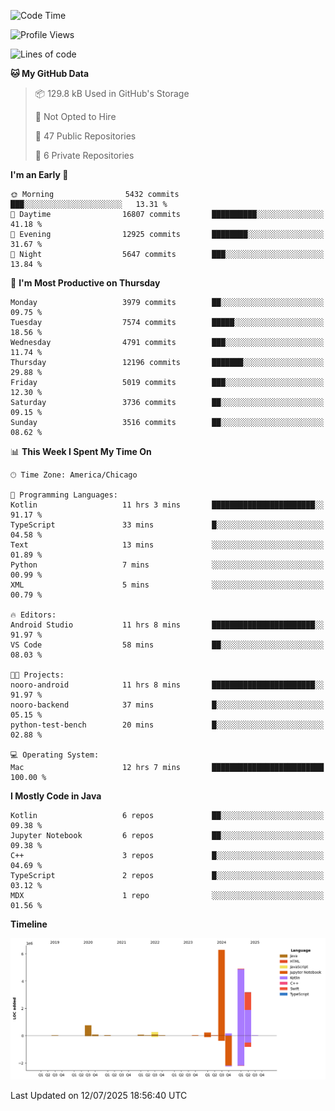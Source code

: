 <!--START_SECTION:waka-->
![Code Time](http://img.shields.io/badge/Code%20Time-1%2C357%20hrs%2032%20mins-blue)

![Profile Views](http://img.shields.io/badge/Profile%20Views-0-blue)

![Lines of code](https://img.shields.io/badge/From%20Hello%20World%20I%27ve%20Written-16.2%20million%20lines%20of%20code-blue)

**🐱 My GitHub Data** 

> 📦 129.8 kB Used in GitHub's Storage 
 > 
> 🚫 Not Opted to Hire
 > 
> 📜 47 Public Repositories 
 > 
> 🔑 6 Private Repositories 
 > 
**I'm an Early 🐤** 

```text
🌞 Morning                5432 commits        ███░░░░░░░░░░░░░░░░░░░░░░   13.31 % 
🌆 Daytime                16807 commits       ██████████░░░░░░░░░░░░░░░   41.18 % 
🌃 Evening                12925 commits       ████████░░░░░░░░░░░░░░░░░   31.67 % 
🌙 Night                  5647 commits        ███░░░░░░░░░░░░░░░░░░░░░░   13.84 % 
```
📅 **I'm Most Productive on Thursday** 

```text
Monday                   3979 commits        ██░░░░░░░░░░░░░░░░░░░░░░░   09.75 % 
Tuesday                  7574 commits        █████░░░░░░░░░░░░░░░░░░░░   18.56 % 
Wednesday                4791 commits        ███░░░░░░░░░░░░░░░░░░░░░░   11.74 % 
Thursday                 12196 commits       ███████░░░░░░░░░░░░░░░░░░   29.88 % 
Friday                   5019 commits        ███░░░░░░░░░░░░░░░░░░░░░░   12.30 % 
Saturday                 3736 commits        ██░░░░░░░░░░░░░░░░░░░░░░░   09.15 % 
Sunday                   3516 commits        ██░░░░░░░░░░░░░░░░░░░░░░░   08.62 % 
```


📊 **This Week I Spent My Time On** 

```text
🕑︎ Time Zone: America/Chicago

💬 Programming Languages: 
Kotlin                   11 hrs 3 mins       ███████████████████████░░   91.17 % 
TypeScript               33 mins             █░░░░░░░░░░░░░░░░░░░░░░░░   04.58 % 
Text                     13 mins             ░░░░░░░░░░░░░░░░░░░░░░░░░   01.89 % 
Python                   7 mins              ░░░░░░░░░░░░░░░░░░░░░░░░░   00.99 % 
XML                      5 mins              ░░░░░░░░░░░░░░░░░░░░░░░░░   00.79 % 

🔥 Editors: 
Android Studio           11 hrs 8 mins       ███████████████████████░░   91.97 % 
VS Code                  58 mins             ██░░░░░░░░░░░░░░░░░░░░░░░   08.03 % 

🐱‍💻 Projects: 
nooro-android            11 hrs 8 mins       ███████████████████████░░   91.97 % 
nooro-backend            37 mins             █░░░░░░░░░░░░░░░░░░░░░░░░   05.15 % 
python-test-bench        20 mins             █░░░░░░░░░░░░░░░░░░░░░░░░   02.88 % 

💻 Operating System: 
Mac                      12 hrs 7 mins       █████████████████████████   100.00 % 
```

**I Mostly Code in Java** 

```text
Kotlin                   6 repos             ██░░░░░░░░░░░░░░░░░░░░░░░   09.38 % 
Jupyter Notebook         6 repos             ██░░░░░░░░░░░░░░░░░░░░░░░   09.38 % 
C++                      3 repos             █░░░░░░░░░░░░░░░░░░░░░░░░   04.69 % 
TypeScript               2 repos             █░░░░░░░░░░░░░░░░░░░░░░░░   03.12 % 
MDX                      1 repo              ░░░░░░░░░░░░░░░░░░░░░░░░░   01.56 % 
```



**Timeline**

![Lines of Code chart](https://raw.githubusercontent.com/phanijsp/phanijsp/main/assets/bar_graph.png)


 Last Updated on 12/07/2025 18:56:40 UTC
<!--END_SECTION:waka-->
